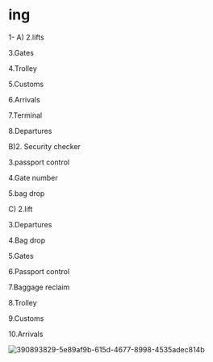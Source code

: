# ing

1- A) 2.lifts

3.Gates

4.Trolley

5.Customs

6.Arrivals

7.Terminal

8.Departures

B)2. Security checker

3.passport control

4.Gate number

5.bag drop

C) 2.lift

3.Departures

4.Bag drop

5.Gates

6.Passport control

7.Baggage reclaim

8.Trolley

9.Customs

10.Arrivals

![390893829-5e89af9b-615d-4677-8998-4535adec814b](https://github.com/user-attachments/assets/be78b060-d5a0-43ba-b6ce-a13e03420b5b)
